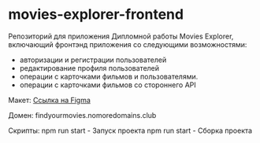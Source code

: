 # movies-explorer-frontend
Репозиторий для приложения Дипломной работы Movies Explorer, включающий фронтэнд приложения со
следующими возможностями:
- авторизации и регистрации пользователей
- редактирование профиля пользователей
- операции с карточками фильмов и пользователями.
- операции с карточками фильмов со стороннего API

Макет:
[Ссылка на Figma](https://www.figma.com/file/iV8UfVPS85RyFCWkBUOBc0/Diploma_%D0%92%D0%BB%D0%B0%D0%B4%D0%B8%D1%81%D0%BB%D0%B0%D0%B2_%D0%93%D0%B0%D1%80%D0%B0%D0%B3%D0%B0%D1%88%D0%B5%D0%B2?node-id=891%3A3857)

Домен:
findyourmovies.nomoredomains.club

Скрипты:
npm run start - Запуск проекта
npm run start - Сборка проекта
